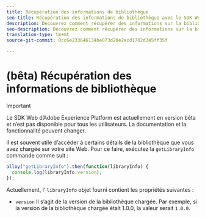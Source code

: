 ```yaml
---
title: Récupération des informations de bibliothèque
seo-title: Récupération des informations de bibliothèque avec le SDK Web d’Adobe Experience Platform
description: Découvrez comment récupérer des informations sur la bibliothèque chargée sur le site Web
seo-description: Découvrez comment récupérer des informations sur la bibliothèque chargée sur le site Web par le kit SDK Adobe Experience Cloud collecte automatiquement les informations
translation-type: tm+mt
source-git-commit: 0cc6e233646134be073d20e2acd1702d345ff35f

---
```



# (bêta) Récupération des informations de bibliothèque

>[!IMPORTANT]
>
>Le SDK Web d’Adobe Experience Platform est actuellement en version bêta et n’est pas disponible pour tous les utilisateurs. La documentation et la fonctionnalité peuvent changer.

Il est souvent utile d’accéder à certains détails de la bibliothèque que vous avez chargée sur votre site Web. Pour ce faire, exécutez la `getLibraryInfo` commande comme suit :

```js
alloy("getLibraryInfo").then(function(libraryInfo) {
  console.log(libraryInfo.version);
});
```

Actuellement, l’ `libraryInfo` objet fourni contient les propriétés suivantes :

* `version` Il s’agit de la version de la bibliothèque chargée. Par exemple, si la version de la bibliothèque chargée était 1.0.0, la valeur serait `1.0.0`.